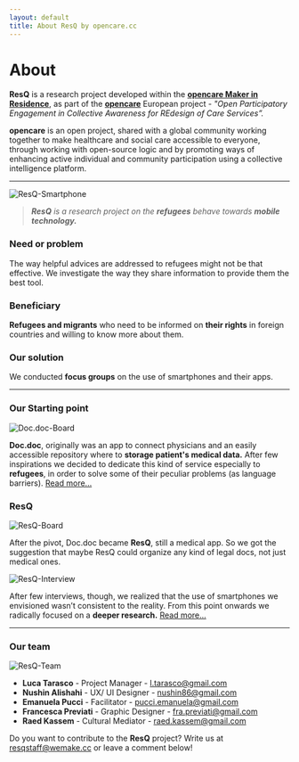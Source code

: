 ```yaml
---
layout: default
title: About ResQ by opencare.cc
---
```


# About

<b>ResQ</b> is a research project developed within the <b>[opencare Maker in Residence](http://wemake.cc/opencare/maker-in-residence-en/)</b>, as part of the <b>[opencare](opencare.cc)</b> European project - <i>"Open Participatory Engagement in Collective Awareness for REdesign of Care Services”.</i>

<b>opencare</b> is an open project, shared with a global community working together to make healthcare and social care accessible to everyone, through working with open-source logic and by promoting ways of enhancing active individual and community participation using a collective intelligence platform.

***

<img src="https://opencarecc.github.io/ResQ/assets/ResQ-post-img-smartphone.jpg" alt="ResQ-Smartphone">

<blockquote><i><b>ResQ</b> is a research project on the <b>refugees</b> behave towards <b>mobile technology.</b></i></blockquote>

### Need or problem
The way helpful advices are addressed to refugees might not be that effective. We investigate the way they share information to provide them the best tool.

### Beneficiary
<b>Refugees and migrants</b> who need to be informed on <b>their rights</b> in foreign countries and willing to know more about them.

### Our solution
We conducted <b>focus groups</b> on the use of smartphones and their apps.

***

### Our Starting point
<img src="https://opencarecc.github.io/ResQ/assets/ResQ-post-img-Doc-doc-board-01.png" alt="Doc.doc-Board">

<b>Doc.doc</b>, originally was an app to connect physicians and an easily accessible repository where to <b>storage patient's medical data.</b> After few inspirations we decided to dedicate this kind of service especially to <b>refugees</b>, in order to solve some of their peculiar problems (as language barriers). [Read more...](https://opencarecc.github.io/ResQ/blog/2017/05/03/mir-application-doc-doc/)

### ResQ
<img src="https://opencarecc.github.io/ResQ/assets/ResQ-post-img-ResQ-board-01.png" alt="ResQ-Board">

After the pivot, Doc.doc became <b>ResQ</b>, still a medical app. So we got the suggestion that maybe ResQ could organize any kind of legal docs, not just medical ones.

<img src="https://opencarecc.github.io/ResQ/assets/ResQ-post-img-interview-resq.jpg" alt="ResQ-Interview">

After few interviews, though, we realized that the use of smartphones we envisioned wasn’t consistent to the reality. From this point onwards we radically focused on a <b>deeper research.</b> [Read more...](https://opencarecc.github.io/ResQ/blog/2017/06/14/mir-application-resq/)

***

### Our team
<img src="https://opencarecc.github.io/ResQ/assets/ResQ-post-img-acknowledgements.jpg" alt="ResQ-Team">

* <b>Luca Tarasco</b> - Project Manager - [l.tarasco@gmail.com](mailto:l.tarasco@gmail.com)
* <b>Nushin Alishahi</b> - UX/ UI Designer - [nushin86@gmail.com](mailto:nushin86@gmail.com)
* <b>Emanuela Pucci</b> - Facilitator - [pucci.emanuela@gmail.com](mailto:pucci.emanuela@gmail.com)
* <b>Francesca Previati</b> - Graphic Designer - [fra.previati@gmail.com](mailto:fra.previati@gmail.com)
* <b>Raed Kassem</b> - Cultural Mediator - [raed.kassem@gmail.com](mailto:raed.kassem@gmail.com)

Do you want to contribute to the <b>ResQ</b> project? Write us at [resqstaff@wemake.cc](mailto:resqstaff@wemake.cc) or leave a comment below!
